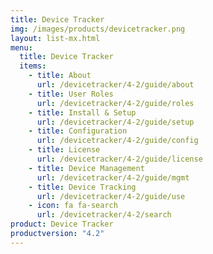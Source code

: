 ```yaml
---
title: Device Tracker
img: /images/products/devicetracker.png
layout: list-mx.html
menu:
  title: Device Tracker
  items:
    - title: About
      url: /devicetracker/4-2/guide/about
    - title: User Roles
      url: /devicetracker/4-2/guide/roles
    - title: Install & Setup
      url: /devicetracker/4-2/guide/setup
    - title: Configuration
      url: /devicetracker/4-2/guide/config
    - title: License
      url: /devicetracker/4-2/guide/license
    - title: Device Management
      url: /devicetracker/4-2/guide/mgmt
    - title: Device Tracking
      url: /devicetracker/4-2/guide/use
    - icon: fa fa-search
      url: /devicetracker/4-2/search
product: Device Tracker
productversion: "4.2"
---
```

